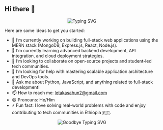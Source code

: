 ## Hi there 👋

<p align="center">
  <img src="https://readme-typing-svg.herokuapp.com?font=Fira+Code&duration=3000&pause=500&color=00F7A5&center=true&vCenter=true&width=700&lines=✨+Welcome+to+my+world+of+code!;👋+Ola!+I+am+Leta+Kasahun;🚀+A+passionate+Software+Engineering+student+from+Ethiopia+🇪🇹;🌍+Building+web+%26+mobile+apps+with+clean+code+and+big+dreams.;💡+Always+curious%2C+always+learning+something+new." alt="Typing SVG">
</p>


Here are some ideas to get you started:

- 🔭 I’m currently working on building full-stack web applications using the MERN stack (MongoDB, Express.js, React, Node.js).
- 🌱 I’m currently learning advanced backend development, API integration, and cloud deployment strategies.
- 👯 I’m looking to collaborate on open-source projects and student-led tech communities.
- 🤔 I’m looking for help with mastering scalable application architecture and DevOps tools.
- 💬 Ask me about Python, JavaScript, and anything related to full-stack development!
- 📫 How to reach me: letakasahun2@gmail.com
- 😄 Pronouns: He/Him
- ⚡ Fun fact: I love solving real-world problems with code and enjoy contributing to tech communities in Ethiopia 🇪🇹.
<p align="center">
  <img src="https://readme-typing-svg.herokuapp.com?font=Fira+Code&duration=3000&pause=500&color=00F7A5&center=true&vCenter=true&width=700&lines=🙏+Thanks+for+scrolling+through+my+profile!;👋+Goodbye+for+now+—+see+you+around!;💬+Let's+connect+and+build+something+amazing+together." alt="Goodbye Typing SVG">
</p>
